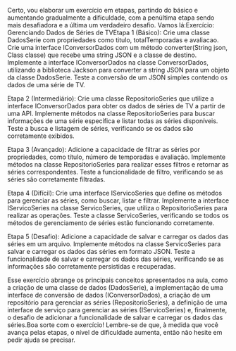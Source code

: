 Certo, vou elaborar um exercício em etapas, partindo do básico e aumentando gradualmente a dificuldade, com a penúltima etapa sendo mais desafiadora e a última um verdadeiro desafio. Vamos lá:Exercício: Gerenciando Dados de Séries de TVEtapa 1 (Básico):
Crie uma classe DadosSerie com propriedades como titulo, totalTemporadas e avaliacao.
Crie uma interface IConversorDados com um método converter(String json, Class<T> classe) que recebe uma string JSON e a classe de destino.
Implemente a interface IConversorDados na classe ConversorDados, utilizando a biblioteca Jackson para converter a string JSON para um objeto da classe DadosSerie.
Teste a conversão de um JSON simples contendo os dados de uma série de TV.

Etapa 2 (Intermediário):
Crie uma classe RepositorioSeries que utilize a interface IConversorDados para obter os dados de séries de TV a partir de uma API.
Implemente métodos na classe RepositorioSeries para buscar informações de uma série específica e listar todas as séries disponíveis.
Teste a busca e listagem de séries, verificando se os dados são corretamente exibidos.

Etapa 3 (Avançado):
Adicione a capacidade de filtrar as séries por propriedades, como título, número de temporadas e avaliação.
Implemente métodos na classe RepositorioSeries para realizar esses filtros e retornar as séries correspondentes.
Teste a funcionalidade de filtro, verificando se as séries são corretamente filtradas.

Etapa 4 (Difícil):
Crie uma interface IServicoSeries que define os métodos para gerenciar as séries, como buscar, listar e filtrar.
Implemente a interface IServicoSeries na classe ServicoSeries, que utiliza o RepositorioSeries para realizar as operações.
Teste a classe ServicoSeries, verificando se todos os métodos de gerenciamento de séries estão funcionando corretamente.

Etapa 5 (Desafio):
Adicione a capacidade de salvar e carregar os dados das séries em um arquivo.
Implemente métodos na classe ServicoSeries para salvar e carregar os dados das séries em formato JSON.
Teste a funcionalidade de salvar e carregar os dados das séries, verificando se as informações são corretamente persistidas e recuperadas.

Esse exercício abrange os principais conceitos apresentados na aula, como a criação de uma classe de dados (DadosSerie), a implementação de uma interface de conversão de dados (IConversorDados), a criação de um repositório para gerenciar as séries (RepositorioSeries), a definição de uma interface de serviço para gerenciar as séries (IServicoSeries) e, finalmente, o desafio de adicionar a funcionalidade de salvar e carregar os dados das séries.Boa sorte com o exercício! Lembre-se de que, à medida que você avança pelas etapas, o nível de dificuldade aumenta, então não hesite em pedir ajuda se precisar.